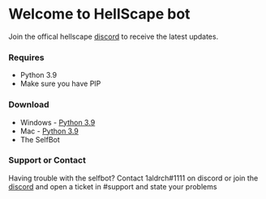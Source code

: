 # Welcome to HellScape bot



Join the offical hellscape [discord](https://discord.gg/4eHTExkye4) to receive the latest updates.


### Requires 
- Python 3.9
- Make sure you have PIP

### Download

- Windows - [Python 3.9](https://www.python.org/ftp/python/3.9.0/python-3.9.0-amd64.exe)
- Mac - [Python 3.9](https://www.python.org/ftp/python/3.9.0/python-3.9.0-macosx10.9.pkg)
- The SelfBot []()

### Support or Contact

Having trouble with the selfbot? Contact 1aldrch#1111 on discord or join the [discord](https://discord.gg/4eHTExkye4) and open a ticket in #support and state your problems 
